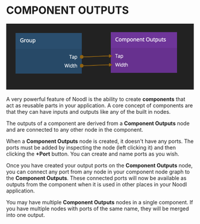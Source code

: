 # COMPONENT OUTPUTS

![](component-outputs.png ':class=img-size-m')

A very powerful feature of Noodl is the ability to create **components** that act as reusable parts in your application.
A core concept of components are that they can have inputs and outputs like any of the built in nodes.

The outputs of a component are derived from a **Component Outputs** node and are
connected to any other node in the component.

When a **Component Outputs** node is created, it doesn't have any ports. The ports must be added by inspecting the node (left clicking it) and then clicking the **+Port** button.
You can create and name ports as you wish.

Once you have created your output ports on the **Component Outputs** node, you can connect any port from any node in your component node graph to the **Component Outputs**. These connected ports will now be available as outputs from the component when it is used in other places in your Noodl application.

You may have multiple **Component Outputs** nodes in a single component. If you have multiple nodes with
ports of the same name, they will be merged into one output.
